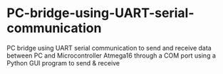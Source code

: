 # PC-bridge-using-UART-serial-communication
PC bridge using UART serial communication to send and receive data between PC and Microcontroller Atmega16 through a COM port using a Python GUI program to send &amp; receive
